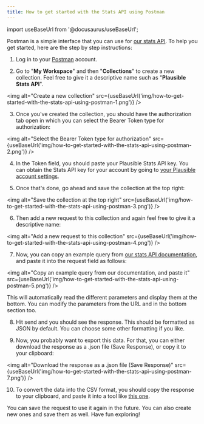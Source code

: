 ```yaml
---
title: How to get started with the Stats API using Postman
---
```


import useBaseUrl from '@docusaurus/useBaseUrl';

Postman is a simple interface that you can use for [our stats API](stats-api.md). To help you get started, here are the step by step instructions:

1) Log in to your [Postman](https://www.postman.com/) account.

2) Go to "**My Workspace**" and then "**Collections**" to create a new collection. Feel free to give it a descriptive name such as "**Plausible Stats API**".

<img alt="Create a new collection" src={useBaseUrl('img/how-to-get-started-with-the-stats-api-using-postman-1.png')} />

3) Once you've created the collection, you should have the authorization tab open in which you can select the Bearer Token type for authorization:

<img alt="Select the Bearer Token type for authorization" src={useBaseUrl('img/how-to-get-started-with-the-stats-api-using-postman-2.png')} />

4) In the Token field, you should paste your Plausible Stats API key. You can obtain the Stats API key for your account by going to [your Plausible account settings](https://plausible.io/settings).

5) Once that's done, go ahead and save the collection at the top right:

<img alt="Save the collection at the top right" src={useBaseUrl('img/how-to-get-started-with-the-stats-api-using-postman-3.png')} />

6) Then add a new request to this collection and again feel free to give it a descriptive name:

<img alt="Add a new request to this collection" src={useBaseUrl('img/how-to-get-started-with-the-stats-api-using-postman-4.png')} />

7) Now, you can copy an example query from [our stats API documentation](stats-api.md), and paste it into the request field as follows:

<img alt="Copy an example query from our documentation, and paste it" src={useBaseUrl('img/how-to-get-started-with-the-stats-api-using-postman-5.png')} />

This will automatically read the different parameters and display them at the bottom. You can modify the parameters from the URL and in the bottom section too.

8) Hit send and you should see the response. This should be formatted as JSON by default. You can choose some other formatting if you like.

9) Now, you probably want to export this data. For that, you can either download the response as a .json file (Save Response), or copy it to your clipboard:

<img alt="Download the response as a .json file (Save Response)" src={useBaseUrl('img/how-to-get-started-with-the-stats-api-using-postman-7.png')} />

10) To convert the data into the CSV format, you should copy the response to your clipboard, and paste it into a tool like [this one](https://www.convertcsv.com/json-to-csv.htm).

You can save the request to use it again in the future. You can also create new ones and save them as well. Have fun exploring!
